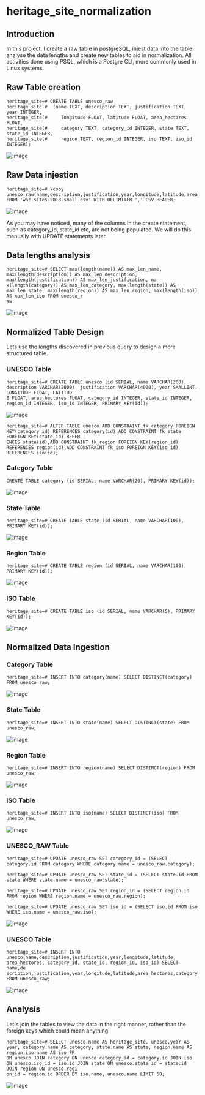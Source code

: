 # heritage_site_normalization

## Introduction
In this project, I create a raw table in postgreSQL, injest data into the table, analyse the data lengths and create new tables to aid in normalization. 
All activities done using PSQL, which is a Postgre CLI, more commonly used in Linux systems.

## Raw Table creation

```
heritage_site=# CREATE TABLE unesco_raw
heritage_site-#  (name TEXT, description TEXT, justification TEXT, year INTEGER,
heritage_site(#     longitude FLOAT, latitude FLOAT, area_hectares FLOAT,
heritage_site(#     category TEXT, category_id INTEGER, state TEXT, state_id INTEGER,
heritage_site(#     region TEXT, region_id INTEGER, iso TEXT, iso_id INTEGER);
```
![image](https://github.com/SkywalkerZ/heritage_site_normalization/assets/6307592/395f7265-583e-42a2-8d14-edc94c716959)

## Raw Data injestion

```
heritage_site=# \copy unesco_raw(name,description,justification,year,longitude,latitude,area_hectares,category,state,region,iso) FROM 'whc-sites-2018-small.csv' WITH DELIMITER ',' CSV HEADER;
```
![image](https://github.com/SkywalkerZ/heritage_site_normalization/assets/6307592/ee2cca92-157d-4d45-8432-c80f35757b1f)

As you may have noticed, many of the columns in the create statement, such as category_id, state_id etc, are not being populated. We will do this manually with UPDATE statements later.

## Data lengths analysis

```
heritage_site=# SELECT max(length(name)) AS max_len_name, max(length(description)) AS max_len_description, max(length(justification)) AS max_len_justification, ma
x(length(category)) AS max_len_category, max(length(state)) AS max_len_state, max(length(region)) AS max_len_region, max(length(iso)) AS max_len_iso FROM unesco_r
aw;
```
![image](https://github.com/SkywalkerZ/heritage_site_normalization/assets/6307592/c8920ab2-aec7-453e-b0eb-c1642589f999)

## Normalized Table Design

Lets use the lengths discovered in previous query to design a more structured table.

### UNESCO Table
```
heritage_site=# CREATE TABLE unesco (id SERIAL, name VARCHAR(200), description VARCHAR(2000), justification VARCHAR(4000), year SMALLINT, LONGITUDE FLOAT, LATITUD
E FLOAT, area_hectores FLOAT, category_id INTEGER, state_id INTEGER, region_id INTEGER, iso_id INTEGER, PRIMARY KEY(id));
```
![image](https://github.com/SkywalkerZ/heritage_site_normalization/assets/6307592/f650d427-187d-4928-91be-e8ba6426ed6b)

```
heritage_site=# ALTER TABLE unesco ADD CONSTRAINT fk_category FOREIGN KEY(category_id) REFERENCES category(id),ADD CONSTRAINT fk_state FOREIGN KEY(state_id) REFER
ENCES state(id),ADD CONSTRAINT fk_region FOREIGN KEY(region_id) REFERENCES region(id),ADD CONSTRAINT fk_iso FOREIGN KEY(iso_id) REFERENCES iso(id);
```

### Category Table
```
CREATE TABLE category (id SERIAL, name VARCHAR(20), PRIMARY KEY(id));
```
![image](https://github.com/SkywalkerZ/heritage_site_normalization/assets/6307592/47ed0b98-2582-43e2-8eca-09f9c951d57c)

### State Table
```
heritage_site=# CREATE TABLE state (id SERIAL, name VARCHAR(100), PRIMARY KEY(id));
```
![image](https://github.com/SkywalkerZ/heritage_site_normalization/assets/6307592/91e3a8fc-baea-48f9-ae65-737c9aa29ba2)

### Region Table
```
heritage_site=# CREATE TABLE region (id SERIAL, name VARCHAR(100), PRIMARY KEY(id));
```
![image](https://github.com/SkywalkerZ/heritage_site_normalization/assets/6307592/31be55a7-2918-44db-a990-838da2408560)

### ISO Table
```
heritage_site=# CREATE TABLE iso (id SERIAL, name VARCHAR(5), PRIMARY KEY(id));
```
![image](https://github.com/SkywalkerZ/heritage_site_normalization/assets/6307592/15802090-71f6-4d02-bda3-35eb4b47f02d)

## Normalized Data Ingestion

### Category Table
```
heritage_site=# INSERT INTO category(name) SELECT DISTINCT(category) FROM unesco_raw;
```
![image](https://github.com/SkywalkerZ/heritage_site_normalization/assets/6307592/77d58afd-5d7a-415d-91e6-9333625e0150)

### State Table
```
heritage_site=# INSERT INTO state(name) SELECT DISTINCT(state) FROM unesco_raw;
```
![image](https://github.com/SkywalkerZ/heritage_site_normalization/assets/6307592/05221769-b7a2-49e5-bc4d-c0e455aee630)

### Region Table
```
heritage_site=# INSERT INTO region(name) SELECT DISTINCT(region) FROM unesco_raw;
```
![image](https://github.com/SkywalkerZ/heritage_site_normalization/assets/6307592/73123f13-637d-434c-abd8-7049aa0814c4)

### ISO Table
```
heritage_site=# INSERT INTO iso(name) SELECT DISTINCT(iso) FROM unesco_raw;
```
![image](https://github.com/SkywalkerZ/heritage_site_normalization/assets/6307592/8db75e11-9321-41e8-bb03-5b0a57e10831)

### UNESCO_RAW Table
```
heritage_site=# UPDATE unesco_raw SET category_id = (SELECT category.id FROM category WHERE category.name = unesco_raw.category);

heritage_site=# UPDATE unesco_raw SET state_id = (SELECT state.id FROM state WHERE state.name = unesco_raw.state);

heritage_site=# UPDATE unesco_raw SET region_id = (SELECT region.id FROM region WHERE region.name = unesco_raw.region);

heritage_site=# UPDATE unesco_raw SET iso_id = (SELECT iso.id FROM iso WHERE iso.name = unesco_raw.iso);
```
![image](https://github.com/SkywalkerZ/heritage_site_normalization/assets/6307592/baf3ff0a-07e4-4787-baca-d28feea5fd11)

### UNESCO Table
```
heritage_site=# INSERT INTO unesco(name,description,justification,year,longitude,latitude, area_hectores, category_id, state_id, region_id, iso_id) SELECT name,de
scription,justification,year,longitude,latitude,area_hectares,category_id,state_id,region_id,iso_id FROM unesco_raw;
```
![image](https://github.com/SkywalkerZ/heritage_site_normalization/assets/6307592/d3b9aaff-6f63-4cc7-b24b-7926eac72ea4)

## Analysis

Let's join the tables to view the data in the right manner, rather than the foreign keys which could mean anything

```
heritage_site=# SELECT unesco.name AS heritage_site, unesco.year AS year, category.name AS category, state.name AS state, region.name AS region,iso.name AS iso FR
OM unesco JOIN category ON unesco.category_id = category.id JOIN iso ON unesco.iso_id = iso.id JOIN state ON unesco.state_id = state.id JOIN region ON unesco.regi
on_id = region.id ORDER BY iso.name, unesco.name LIMIT 50;
```
![image](https://github.com/SkywalkerZ/heritage_site_normalization/assets/6307592/665fe6ae-5218-4676-a435-a4aa6a888285)





